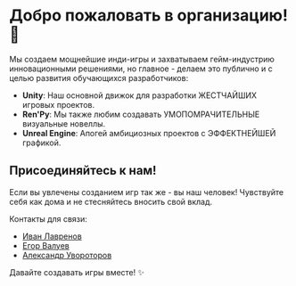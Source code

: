 # Добро пожаловать в организацию! 🚀

Мы создаем мощнейшие инди-игры и захватываем гейм-индустрию инновационными решениями, но главное - делаем это публично и с целью развития обучающихся разработчиков:

*   **Unity**: Наш основной движок для разработки ЖЕСТЧАЙШИХ игровых проектов.
*   **Ren'Py**: Мы также любим создавать УМОПОМРАЧИТЕЛЬНЫЕ визуальные новеллы.
*   **Unreal Engine**: Апогей амбициозных проектов с ЭФФЕКТНЕЙШЕЙ графикой.

## Присоединяйтесь к нам!

Если вы увлечены созданием игр так же - вы наш человек! Чувствуйте себя как дома и не стесняйтесь вносить свой вклад.

Контакты для связи:
- [Иван Лавренов](https://vk.com/ftyhd5ibgftui)
- [Егор Валуев](https://vk.com/theegor999cdm)
- [Александр Увороторов](https://vk.com/lord_destro_orion)

Давайте создавать игры вместе! ✨
